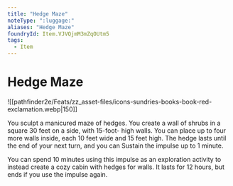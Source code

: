 ```yaml
---
title: "Hedge Maze"
noteType: ":luggage:"
aliases: "Hedge Maze"
foundryId: Item.VJVQjmM3mZqOUtm5
tags:
  - Item
---
```


# Hedge Maze
![[pathfinder2e/Feats/zz_asset-files/icons-sundries-books-book-red-exclamation.webp|150]]

You sculpt a manicured maze of hedges. You create a wall of shrubs in a square 30 feet on a side, with 15-foot- high walls. You can place up to four more walls inside, each 10 feet wide and 15 feet high. The hedge lasts until the end of your next turn, and you can Sustain the impulse up to 1 minute.

You can spend 10 minutes using this impulse as an exploration activity to instead create a cozy cabin with hedges for walls. It lasts for 12 hours, but ends if you use the impulse again.

